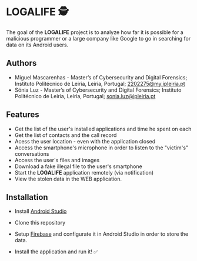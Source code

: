 # LOGALIFE 🕵

The goal of the **LOGALIFE** project is to analyze how far it is possible for a malicious programmer or a large company like Google to go in searching for data on its Android users.  

## Authors

- Miguel Mascarenhas - Master’s of Cybersecurity and Digital Forensics; Instituto Politécnico de Leiria, Leiria, Portugal; 2202275@my.ipleiria.pt
- Sónia Luz - Master’s of Cybersecurity and Digital Forensics; Instituto Politécnico de Leiria, Leiria, Portugal; sonia.luz@ipleiria.pt

## Features

- Get the list of the user's installed applications and time he spent on each
- Get the list of contacts and the call record
- Acess the user location - even with the application closed
- Access the smartphone's microphone in order to listen to the "victim's" conversations
- Access the user's files and images
- Download a fake illegal file to the user's smartphone
- Start the **LOGALIFE** application remotely (via notification)
- View the stolen data in the WEB application.

## Installation

- Install <a href="https://developer.android.com/studio" target="_blank">Android Studio</a><br/>

- Clone this repository

- Setup  <a href="https://firebase.google.com/" target="_blank">Firebase</a> and configurate it in Android Studio in order to store the data. 

- Install the application and run it! ✅

